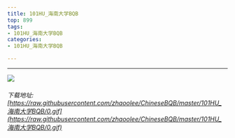 ```yaml
---
title: 101HU_海南大学BQB
top: 899
tags:
- 101HU_海南大学BQB
categories:
- 101HU_海南大学BQB

---
```


------

<!-- more -->

![](https://raw.githubusercontent.com/zhaoolee/ChineseBQB/master/101HU_海南大学BQB/0.gif)
###### 下载地址:[https://raw.githubusercontent.com/zhaoolee/ChineseBQB/master/101HU_海南大学BQB/0.gif](https://raw.githubusercontent.com/zhaoolee/ChineseBQB/master/101HU_海南大学BQB/0.gif)

